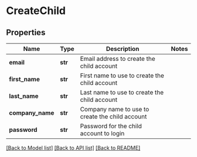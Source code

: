 # CreateChild

## Properties
Name | Type | Description | Notes
------------ | ------------- | ------------- | -------------
**email** | **str** | Email address to create the child account | 
**first_name** | **str** | First name to use to create the child account | 
**last_name** | **str** | Last name to use to create the child account | 
**company_name** | **str** | Company name to use to create the child account | 
**password** | **str** | Password for the child account to login | 

[[Back to Model list]](../README.md#documentation-for-models) [[Back to API list]](../README.md#documentation-for-api-endpoints) [[Back to README]](../README.md)


